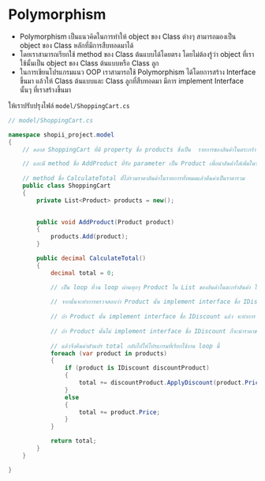 
# Polymorphism


- Polymorphism เป็นแนวคิดในการทำให้ object ของ Class ต่างๆ สามารถมองเป็น object ของ Class หลักที่มีการสืบทอดมาได้ 
- โดยเราสามารถเรียกใช้ method ของ Class ต้นแบบได้โดยตรง โดยไม่ต้องรู้ว่า object ที่เราใช้นั้นเป็น object ของ Class ต้นแบบหรือ Class ลูก
- ในการเขียนโปรแกรมแนว OOP เราสามารถใช้ Polymorphism ได้โดยการสร้าง Interface ขึ้นมา แล้วให้ Class ต้นแบบและ Class ลูกที่สืบทอดมา มีการ implement Interface นั้นๆ ที่เราสร้างขึ้นมา

ให้เราปรับปรุงไฟล์ `model/ShoppingCart.cs`

```cs
// model/ShoppingCart.cs

namespace shopii_project.model
{
    // คลาส ShoppingCart ที่มี property ชื่อ products ซึ่งเป็น  รายการของสินค้าในตระกร้า ใช้ List เป็น data type

    // และมี method ชื่อ AddProduct ที่รับ parameter เป็น Product เพื่อนำสินค้าใส่เพิ่มในรายการ
    
    // method ชื่อ CalculateTotal ที่ไล่รวมราคาสินค้าในรายการทั้งหมดแล้วคืนค่าเป็นราคารวม
    public class ShoppingCart
    {
        private List<Product> products = new();

       
        public void AddProduct(Product product)
        {
            products.Add(product);
        }

        public decimal CalculateTotal()
        {
            decimal total = 0;

            // เป็น loop ที่วน loop ผ่านทุกๆ Product ใน List ของสินค้าในตะกร้าสินค้า โดยใช้ foreach และใช้ตัวแปร product เก็บค่า Product แต่ละตัว 
            
            // จากนั้นจะทำการตรวจสอบว่า Product นั้น implement interface ชื่อ IDiscount หรือไม่ โดยใช้ keyword is ในการตรวจสอบ 
            
            // ถ้า Product นั้น implement interface ชื่อ IDiscount แล้ว จะทำการ cast เป็น IDiscount และเรียกใช้เมทอด ApplyDiscount เพื่อคำนวณหาส่วนลดของราคาสินค้า และนำค่าที่ได้ไปบวกกับตัวแปร total 
            
            // ถ้า Product นั้นไม่ implement interface ชื่อ IDiscount ก็จะนำราคาของ Product มาบวกกับตัวแปร total โดยตรง จากนั้น loop จะวนต่อไปเรื่อยๆ จนกว่าจะวน loop ผ่านทุกๆ Product ใน List 
            
            // แล้วจึงคืนค่าตัวแปร total กลับไปให้โปรแกรมที่เรียกใช้งาน loop นี้
            foreach (var product in products)
            {
                if (product is IDiscount discountProduct)
                {
                    total += discountProduct.ApplyDiscount(product.Price);
                }
                else
                {
                    total += product.Price;
                }
            }

            return total;
        }
    }

}
```